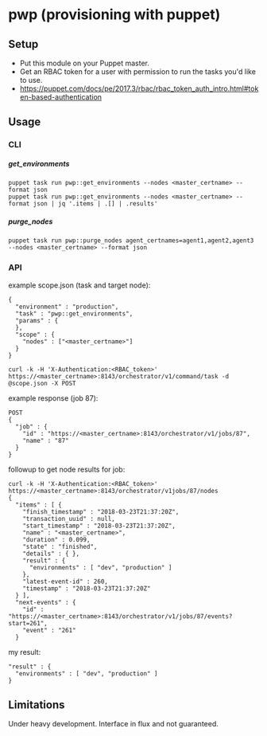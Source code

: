 
# pwp (provisioning with puppet)

## Setup

* Put this module on your Puppet master.
* Get an RBAC token for a user with permission to run the tasks you'd like to use.
* https://puppet.com/docs/pe/2017.3/rbac/rbac_token_auth_intro.html#token-based-authentication

## Usage

### CLI
##### get_environments
```
puppet task run pwp::get_environments --nodes <master_certname> --format json
puppet task run pwp::get_environments --nodes <master_certname> --format json | jq '.items | .[] | .results'
```
##### purge_nodes
```
puppet task run pwp::purge_nodes agent_certnames=agent1,agent2,agent3 --nodes <master_certname> --format json
```
### API
example scope.json (task and target node):
```
{
  "environment" : "production",
  "task" : "pwp::get_environments",
  "params" : {
  },
  "scope" : {
    "nodes" : ["<master_certname>"]
  }
}
```

```
curl -k -H 'X-Authentication:<RBAC_token>' https://<master_certname>:8143/orchestrator/v1/command/task -d @scope.json -X POST
```

example response (job 87):
```
POST
{
  "job" : {
    "id" : "https://<master_certname>:8143/orchestrator/v1/jobs/87",
    "name" : "87"
  }
}
```

followup to get node results for job:
```
curl -k -H 'X-Authentication:<RBAC_token>' https://<master_certname>:8143/orchestrator/v1jobs/87/nodes
{
  "items" : [ {
    "finish_timestamp" : "2018-03-23T21:37:20Z",
    "transaction_uuid" : null,
    "start_timestamp" : "2018-03-23T21:37:20Z",
    "name" : "<master_certname>",
    "duration" : 0.099,
    "state" : "finished",
    "details" : { },
    "result" : {
      "environments" : [ "dev", "production" ]
    },
    "latest-event-id" : 260,
    "timestamp" : "2018-03-23T21:37:20Z"
  } ],
  "next-events" : {
    "id" : "https://<master_certname>:8143/orchestrator/v1/jobs/87/events?start=261",
    "event" : "261"
  }
```

my result:
```
"result" : {
  "environments" : [ "dev", "production" ]
}
```

## Limitations

Under heavy development. Interface in flux and not guaranteed.
